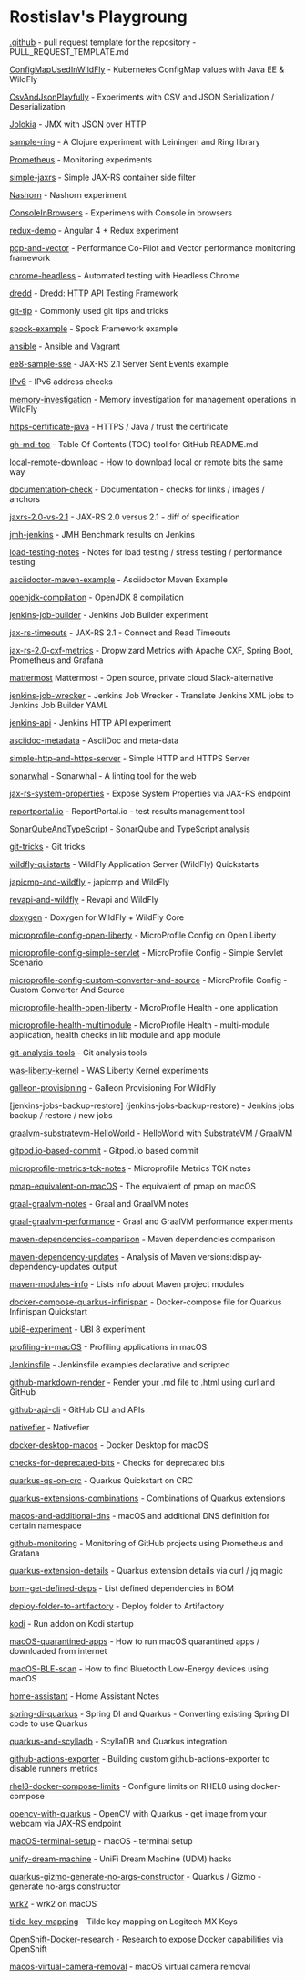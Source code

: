Rostislav's Playgroung
========================

[.github](.github) -  pull request template for the repository - PULL_REQUEST_TEMPLATE.md

[ConfigMapUsedInWildFly](ConfigMapUsedInWildFly) - Kubernetes ConfigMap values with Java EE & WildFly

[CsvAndJsonPlayfully](CsvAndJsonPlayfully) - Experiments with CSV and JSON Serialization / Deserialization

[Jolokia](Jolokia) - JMX with JSON over HTTP

[sample-ring](sample-ring) - A Clojure experiment with Leiningen and Ring library

[Prometheus](Prometheus) - Monitoring experiments

[simple-jaxrs](simple-jaxrs) - Simple JAX-RS container side filter

[Nashorn](Nashorn) - Nashorn experiment

[ConsoleInBrowsers](ConsoleInBrowsers) - Experimens with Console in browsers

[redux-demo](redux-demo) - Angular 4 + Redux experiment

[pcp-and-vector](pcp-and-vector) - Performance Co-Pilot and Vector performance monitoring framework

[chrome-headless](chrome-headless) - Automated testing with Headless Chrome

[dredd](dredd) - Dredd: HTTP API Testing Framework

[git-tip](git-tip) - Commonly used git tips and tricks

[spock-example](spock-example) - Spock Framework example

[ansible](ansible) - Ansible and Vagrant

[ee8-sample-sse](ee8-sample-sse) - JAX-RS 2.1 Server Sent Events example

[IPv6](IPv6) - IPv6 address checks

[memory-investigation](memory-investigation) - Memory investigation for management operations in WildFly

[https-certificate-java](https-certificate-java) - HTTPS / Java / trust the certificate

[gh-md-toc](gh-md-toc) - Table Of Contents (TOC) tool for GitHub README.md

[local-remote-download](local-remote-download) - How to download local or remote bits the same way

[documentation-check](documentation-check) - Documentation - checks for links / images / anchors

[jaxrs-2.0-vs-2.1](jaxrs-2.0-vs-2.1) - JAX-RS 2.0 versus 2.1 - diff of specification

[jmh-jenkins](jmh-jenkins) - JMH Benchmark results on Jenkins

[load-testing-notes](load-testing-notes) - Notes for load testing / stress testing / performance testing

[asciidoctor-maven-example](asciidoctor-maven-example) - Asciidoctor Maven Example

[openjdk-compilation](openjdk-compilation) - OpenJDK 8 compilation

[jenkins-job-builder](jenkins-job-builder) - Jenkins Job Builder experiment

[jax-rs-timeouts](jax-rs-timeouts) - JAX-RS 2.1 - Connect and Read Timeouts

[jax-rs-2.0-cxf-metrics](jax-rs-2.0-cxf-metrics) - Dropwizard Metrics with Apache CXF, Spring Boot, Prometheus and Grafana

[mattermost](mattermost) Mattermost - Open source, private cloud Slack-alternative

[jenkins-job-wrecker](jenkins-job-wrecker) - Jenkins Job Wrecker - Translate Jenkins XML jobs to Jenkins Job Builder YAML

[jenkins-api](jenkins-api) - Jenkins HTTP API experiment

[asciidoc-metadata](asciidoc-metadata) - AsciiDoc and meta-data

[simple-http-and-https-server](simple-http-and-https-server) - Simple HTTP and HTTPS Server

[sonarwhal](sonarwhal) - Sonarwhal - A linting tool for the web

[jax-rs-system-properties](jax-rs-system-properties) - Expose System Properties via JAX-RS endpoint

[reportportal.io](reportportal.io) - ReportPortal.io - test results management tool

[SonarQubeAndTypeScript](SonarQubeAndTypeScript) - SonarQube and TypeScript analysis

[git-tricks](git-tricks) - Git tricks

[wildfly-quistarts](wildfly-quistarts) - WildFly Application Server (WildFly) Quickstarts

[japicmp-and-wildfly](japicmp-and-wildfly) - japicmp and WildFly

[revapi-and-wildfly](revapi-and-wildfly) - Revapi and WildFly

[doxygen](doxygen) - Doxygen for WildFly + WildFly Core

[microprofile-config-open-liberty](microprofile-config-open-liberty) - MicroProfile Config on Open Liberty

[microprofile-config-simple-servlet](microprofile-config-simple-servlet) - MicroProfile Config - Simple Servlet Scenario

[microprofile-config-custom-converter-and-source](microprofile-config-custom-converter-and-source) - MicroProfile Config - Custom Converter And Source

[microprofile-health-open-liberty](microprofile-health-open-liberty) - MicroProfile Health - one application

[microprofile-health-multimodule](microprofile-health-multimodule) - MicroProfile Health - multi-module application, health checks in lib module and app module

[git-analysis-tools](git-analysis-tools) - Git analysis tools

[was-liberty-kernel](was-liberty-kernel) - WAS Liberty Kernel experiments

[galleon-provisioning](galleon-provisioning) - Galleon Provisioning For WildFly

[jenkins-jobs-backup-restore] (jenkins-jobs-backup-restore) - Jenkins jobs backup / restore / new jobs

[graalvm-substratevm-HelloWorld](graalvm-substratevm-HelloWorld) - HelloWorld with SubstrateVM / GraalVM

[gitpod.io-based-commit](gitpod.io-based-commit) - Gitpod.io based commit

[microprofile-metrics-tck-notes](microprofile-metrics-tck-notes) - Microprofile Metrics TCK notes

[pmap-equivalent-on-macOS](pmap-equivalent-on-macOS) - The equivalent of pmap on macOS

[graal-graalvm-notes](graal-graalvm-notes) - Graal and GraalVM notes

[graal-graalvm-performance](graal-graalvm-performance) - Graal and GraalVM performance experiments

[maven-dependencies-comparison](maven-dependencies-comparison) - Maven dependencies comparison

[maven-dependency-updates](maven-dependency-updates) - Analysis of Maven versions:display-dependency-updates output

[maven-modules-info](maven-modules-info) - Lists info about Maven project modules

[docker-compose-quarkus-infinispan](docker-compose-quarkus-infinispan) - Docker-compose file for Quarkus Infinispan Quickstart

[ubi8-experiment](ubi8-experiment) - UBI 8 experiment

[profiling-in-macOS](profiling-in-macOS) - Profiling applications in macOS

[Jenkinsfile](Jenkinsfile) - Jenkinsfile examples declarative and scripted

[github-markdown-render](github-markdown-render) - Render your .md file to .html using curl and GitHub

[github-api-cli](github-api-cli) - GitHub CLI and APIs

[nativefier](nativefier) - Nativefier

[docker-desktop-macos](docker-desktop-macos) - Docker Desktop for macOS

[checks-for-deprecated-bits](checks-for-deprecated-bits) - Checks for deprecated bits

[quarkus-qs-on-crc](quarkus-qs-on-crc) - Quarkus Quickstart on CRC

[quarkus-extensions-combinations](quarkus-extensions-combinations) - Combinations of Quarkus extensions

[macos-and-additional-dns](macos-and-additional-dns) - macOS and additional DNS definition for certain namespace

[github-monitoring](github-monitoring) - Monitoring of GitHub projects using Prometheus and Grafana

[quarkus-extension-details](quarkus-extension-details) - Quarkus extension details via curl / jq magic

[bom-get-defined-deps](bom-get-defined-deps) - List defined dependencies in BOM

[deploy-folder-to-artifactory](deploy-folder-to-artifactory) - Deploy folder to Artifactory

[kodi](kodi) - Run addon on Kodi startup

[macOS-quarantined-apps](macOS-quarantined-apps) - How to run macOS quarantined apps / downloaded from internet

[macOS-BLE-scan](macOS-BLE-scan) - How to find Bluetooth Low-Energy devices using macOS

[home-assistant](home-assistant) - Home Assistant Notes

[spring-di-quarkus](spring-di-quarkus) - Spring DI and Quarkus - Converting existing Spring DI code to use Quarkus

[quarkus-and-scylladb](quarkus-and-scylladb) - ScyllaDB and Quarkus integration

[github-actions-exporter](github-actions-exporter) - Building custom github-actions-exporter to disable runners metrics

[rhel8-docker-compose-limits](rhel8-docker-compose-limits) - Configure limits on RHEL8 using docker-compose

[opencv-with-quarkus](opencv-with-quarkus) - OpenCV with Quarkus - get image from your webcam via JAX-RS endpoint

[macOS-terminal-setup](macOS-terminal-setup) - macOS - terminal setup

[unify-dream-machine](unify-dream-machine) - UniFi Dream Machine (UDM) hacks

[quarkus-gizmo-generate-no-args-constructor](quarkus-gizmo-generate-no-args-constructor) - Quarkus / Gizmo - generate no-args constructor

[wrk2](wrk2) - wrk2 on macOS

[tilde-key-mapping](tilde-key-mapping) - Tilde key mapping on Logitech MX Keys

[OpenShift-Docker-research](OpenShift-Docker-research) - Research to expose Docker capabilities via OpenShift

[macos-virtual-camera-removal](macos-virtual-camera-removal) - macOS virtual camera removal
